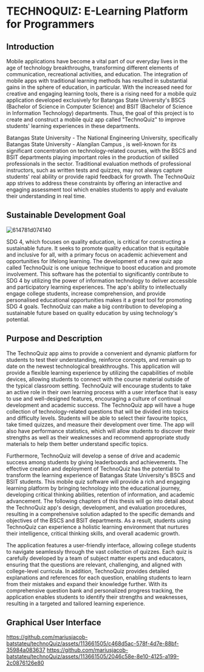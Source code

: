 # TECHNOQUIZ: E-Learning Platform for Programmers
## Introduction
  Mobile applications have become a vital part of our everyday lives in the age of technology breakthroughs, transforming different elements of communication, recreational activities, and education. The integration of mobile apps with traditional learning methods has resulted in substantial gains in the sphere of education, in particular. With the increased need for creative and engaging learning tools, there is a rising need for a mobile quiz application developed exclusively for Batangas State University's BSCS (Bachelor of Science in Computer Science) and BSIT (Bachelor of Science in Information Technology) departments. Thus, the goal of this project is to create and construct a mobile quiz app called "TechnoQuiz" to improve students' learning experiences in these departments.

Batangas State University - The National Engineering University, specifically Batangas State University -  Alangilan Campus , is well-known for its significant concentration on technology-related courses, with the BSCS and BSIT departments playing important roles in the production of skilled professionals in the sector. Traditional evaluation methods of professional instructors, such as written tests and quizzes, may not always capture students' real ability or provide rapid feedback for growth. The TechnoQuiz app strives to address these constraints by offering an interactive and engaging assessment tool which enables students to apply and evaluate their understanding in real time.
## Sustainable Development Goal
![614781d074140](https://github.com/mariusjacob-batstateu/technoQuiz/assets/113661293/27c1230a-3cb9-4c23-a5fb-e70da6738d36)

SDG 4, which focuses on quality education, is critical for constructing a sustainable future. It seeks to promote quality education that is equitable and inclusive for all, with a primary focus on academic achievement and opportunities for lifelong learning. The development of a new quiz app called TechnoQuiz is one unique technique to boost education and promote involvement. This software has the potential to significantly contribute to SDG 4 by utilizing the power of information technology to deliver accessible and participatory learning experiences. The app's ability to intellectually engage college students, increase comprehension, and provide personalised educational opportunities makes it a great tool for promoting SDG 4 goals. TechnoQuiz can make a big contribution to developing a sustainable future based on quality education by using technology's potential.

## Purpose and Description
The TechnoQuiz app aims to provide a convenient and dynamic platform for students to test their understanding, reinforce concepts, and remain up to date on the newest technological breakthroughs. This application will provide a flexible learning experience by utilizing the capabilities of mobile devices, allowing students to connect with the course material outside of the typical classroom setting. TechnoQuiz will encourage students to take an active role in their own learning process with a user interface that is easy to use and well-designed features, encouraging a culture of continual development and academic success.
  The TechnoQuiz app will have a huge collection of technology-related questions that will be divided into topics and difficulty levels. Students will be able to select their favourite topics, take timed quizzes, and measure their development over time. The app will also have performance statistics, which will allow students to discover their strengths as well as their weaknesses and recommend appropriate study materials to help them better understand specific topics.

Furthermore, TechnoQuiz will develop a sense of drive and academic success among students by giving leaderboards and achievements. The effective creation and deployment of TechnoQuiz has the potential to transform the learning experience of Batangas State University's BSCS and BSIT students. This mobile quiz software will provide a rich and engaging learning platform by bringing technology into the educational journey, developing critical thinking abilities, retention of information, and academic advancement. The following chapters of this thesis will go into detail about the TechnoQuiz app's design, development, and evaluation procedures, resulting in a comprehensive solution adapted to the specific demands and objectives of the BSCS and BSIT departments. As a result, students using TechnoQuiz can experience a holistic learning environment that nurtures their intelligence, critical thinking skills, and overall academic growth. 

The application features a user-friendly interface, allowing college students to navigate seamlessly through the vast collection of quizzes. Each quiz is carefully developed by a team of subject matter experts and educators, ensuring that the questions are relevant, challenging, and aligned with college-level curricula. In addition, TechnoQuiz provides detailed explanations and references for each question, enabling students to learn from their mistakes and expand their knowledge further. With its comprehensive question bank and personalized progress tracking, the application enables students to identify their strengths and weaknesses, resulting in a targeted and tailored learning experience.

## Graphical User Interface
 
https://github.com/mariusjacob-batstateu/technoQuiz/assets/113661505/c468d5ac-578f-4d7e-88bf-35984a083637
https://github.com/mariusjacob-batstateu/technoQuiz/assets/113661505/2046c58e-8e10-4125-a199-2c0876126e80

